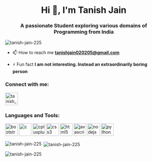 <h1 align="center">Hi 👋, I'm Tanish Jain</h1>
<h3 align="center">A passionate Student exploring various domains of Programming from India</h3>

<p align="left"> <img
        src="https://komarev.com/ghpvc/?username=tanish-jain-225&label=Profile%20views&color=0e75b6&style=flat"
        alt="tanish-jain-225" /> </p>

- 📫 How to reach me **tanishjain020205@gmail.com**

- ⚡ Fun fact **I am not interesting. Instead an extraordinarily boring person**

<h3 align="left">Connect with me:</h3>
<p align="left">
    <a style="text-decoration: none;" href="https://instagram.com/tanish_jain_225" target="_blank"><img align="center"
            src="https://cdn-icons-png.flaticon.com/128/2111/2111463.png" alt="tanish_jain_225" height="40"
            width="40" /></a>
</p>

<h3 align="left">Languages and Tools:</h3>
<p align="left"> <a style="text-decoration: none;" href="https://getbootstrap.com" target="_blank" rel="noreferrer">
        <img src="https://cdn-icons-png.flaticon.com/128/5968/5968672.png" alt="bootstrap" width="40" height="40" />
    </a>
    <a style="text-decoration: none;" href="https://www.cprogramming.com/" target="_blank" rel="noreferrer"> <img
            src="https://cdn-icons-png.flaticon.com/128/3665/3665923.png" alt="c" width="40" height="40" /> </a>
    <a style="text-decoration: none;" href="https://www.w3schools.com/cpp/" target="_blank" rel="noreferrer"> <img
            src="https://cdn-icons-png.flaticon.com/128/6132/6132222.png" alt="cplusplus" width="40" height="40" /> </a>
    <a style="text-decoration: none;" href="https://www.w3schools.com/css/" target="_blank" rel="noreferrer"> <img
            src="https://cdn-icons-png.flaticon.com/128/732/732190.png" alt="css3" width="40" height="40" /> </a>
    <a style="text-decoration: none;" href="https://www.w3.org/html/" target="_blank" rel="noreferrer"> <img
            src="https://cdn-icons-png.flaticon.com/128/174/174854.png" alt="html5" width="40" height="40" /> </a>
    <a style="text-decoration: none;" href="https://developer.mozilla.org/en-US/docs/Web/JavaScript" target="_blank"
        rel="noreferrer"> <img src="https://cdn-icons-png.flaticon.com/128/5968/5968292.png" alt="javascript" width="40"
            height="40" /> </a>
    <a style="text-decoration: none;" href="https://nodejs.org" target="_blank" rel="noreferrer"> <img
            src="https://t3.ftcdn.net/jpg/03/52/67/82/240_F_352678266_NFcwIwhhY76mkQItT4lCxyxcCTP3LgvY.jpg" alt="nodejs"
            width="40" height="40" /> </a>
    <a style="text-decoration: none;" href="https://www.python.org" target="_blank" rel="noreferrer"> <img
            src="https://cdn-icons-png.flaticon.com/128/5968/5968350.png" alt="python" width="40" height="40" /> </a>
</p>

<p><img align="left"
        src="https://github-readme-stats.vercel.app/api/top-langs?username=tanish-jain-225&show_icons=true&locale=en&layout=compact"
        alt="tanish-jain-225" /></p>

<p>&nbsp;<img align="center"
        src="https://github-readme-stats.vercel.app/api?username=tanish-jain-225&show_icons=true&locale=en"
        alt="tanish-jain-225" /></p>

<p><img align="center" src="https://github-readme-streak-stats.herokuapp.com/?user=tanish-jain-225&"
        alt="tanish-jain-225" /></p>
